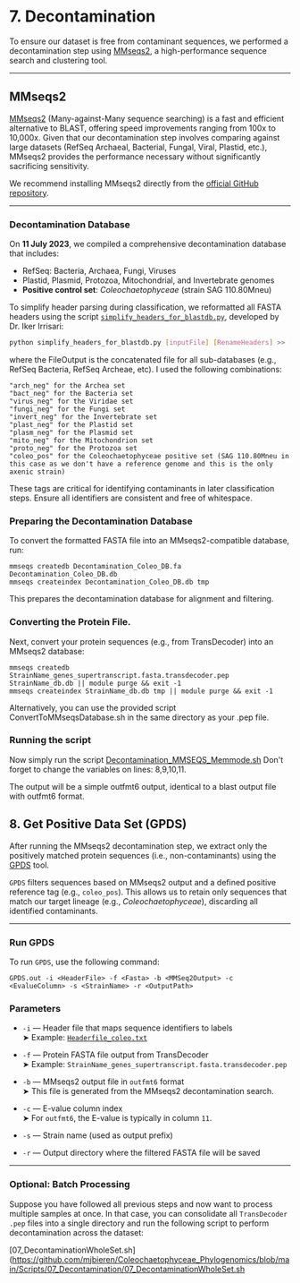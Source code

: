 # 7. Decontamination

To ensure our dataset is free from contaminant sequences, we performed a decontamination step using [MMseqs2](https://github.com/soedinglab/MMseqs2), a high-performance sequence search and clustering tool.

---

## MMseqs2

[MMseqs2](https://github.com/soedinglab/MMseqs2) (Many-against-Many sequence searching) is a fast and efficient alternative to BLAST, offering speed improvements ranging from 100x to 10,000x. Given that our decontamination step involves comparing against large datasets (RefSeq Archaeal, Bacterial, Fungal, Viral, Plastid, etc.), MMseqs2 provides the performance necessary without significantly sacrificing sensitivity.

We recommend installing MMseqs2 directly from the [official GitHub repository](https://github.com/soedinglab/MMseqs2).

---

### Decontamination Database

On **11 July 2023**, we compiled a comprehensive decontamination database that includes:

- RefSeq: Bacteria, Archaea, Fungi, Viruses
- Plastid, Plasmid, Protozoa, Mitochondrial, and Invertebrate genomes
- **Positive control set**: *Coleochaetophyceae* (strain SAG 110.80Mneu)

To simplify header parsing during classification, we reformatted all FASTA headers using the script [`simplify_headers_for_blastdb.py`](https://github.com/mjbieren/Phylogenomics_klebsormidiophyceae/blob/main/Scripts/07_Decontamination/simplify_headers_for_blastdb.py), developed by Dr. Iker Irrisari:

```bash
python simplify_headers_for_blastdb.py [inputFile] [RenameHeaders] >> [FileOutput]

```
where the FileOutput is the concatenated file for all sub-databases (e.g., RefSeq Bacteria, RefSeq Archeae, etc).
I used the following combinations:
```
"arch_neg" for the Archea set
"bact_neg" for the Bacteria set
"virus_neg" for the Viridae set
"fungi_neg" for the Fungi set
"invert_neg" for the Invertebrate set
"plast_neg" for the Plastid set
"plasm_neg" for the Plasmid set
"mito_neg" for the Mitochondrion set
"proto_neg" for the Protozoa set
"coleo_pos" for the Coleochaetophyceae positive set (SAG 110.80Mneu in this case as we don't have a reference genome and this is the only axenic strain)
```
These tags are critical for identifying contaminants in later classification steps. Ensure all identifiers are consistent and free of whitespace.

### Preparing the Decontamination Database
To convert the formatted FASTA file into an MMseqs2-compatible database, run:
```
mmseqs createdb Decontamination_Coleo_DB.fa Decontamination_Coleo_DB.db
mmseqs createindex Decontamination_Coleo_DB.db tmp
```
This prepares the decontamination database for alignment and filtering.

### Converting the Protein File.
Next, convert your protein sequences (e.g., from TransDecoder) into an MMseqs2 database:
```
mmseqs createdb StrainName_genes_supertranscript.fasta.transdecoder.pep StrainName_db.db || module purge && exit -1
mmseqs createindex StrainName_db.db tmp || module purge && exit -1
```
Alternatively, you can use the provided script ConvertToMMseqsDatabase.sh in the same directory as your .pep file.


### Running the script
Now simply run the script [Decontamination_MMSEQS_Memmode.sh](https://github.com/mjbieren/Phylogenomics_klebsormidiophyceae/blob/main/Scripts/07_Decontamination/Decontamination_MMSEQS_Memmode.sh)
Don't forget to change the variables on lines: 8,9,10,11.

The output will be a simple outfmt6 output, identical to a blast output file with outfmt6 format.

## 8. Get Positive Data Set (GPDS)

After running the MMseqs2 decontamination step, we extract only the positively matched protein sequences (i.e., non-contaminants) using the [GPDS](https://github.com/mjbieren/GPDS/) tool.

`GPDS` filters sequences based on MMseqs2 output and a defined positive reference tag (e.g., `coleo_pos`). This allows us to retain only sequences that match our target lineage (e.g., *Coleochaetophyceae*), discarding all identified contaminants.

---

### Run GPDS

To run `GPDS`, use the following command:

```
GPDS.out -i <HeaderFile> -f <Fasta> -b <MMSeq2Output> -c <EvalueColumn> -s <StrainName> -r <OutputPath>
```
### Parameters

- `-i` — Header file that maps sequence identifiers to labels  
  ➤ Example: [`Headerfile_coleo.txt`](https://github.com/mjbieren/Coleochaetophyceae_Phylogenomics/blob/main/Scripts/07_Decontamination/Headerfile_coleo.txt)

- `-f` — Protein FASTA file output from TransDecoder  
  ➤ Example: `StrainName_genes_supertranscript.fasta.transdecoder.pep`

- `-b` — MMseqs2 output file in `outfmt6` format  
  ➤ This file is generated from the MMseqs2 decontamination search.

- `-c` — E-value column index  
  ➤ For `outfmt6`, the E-value is typically in column `11`.

- `-s` — Strain name (used as output prefix)

- `-r` — Output directory where the filtered FASTA file will be saved

---

### Optional: Batch Processing

Suppose you have followed all previous steps and now want to process multiple samples at once. In that case, you can consolidate all `TransDecoder .pep` files into a single directory and run the following script to perform decontamination across the dataset:

[07_DecontaminationWholeSet.sh](https://github.com/mjbieren/Coleochaetophyceae_Phylogenomics/blob/main/Scripts/07_Decontamination/07_DecontaminationWholeSet.sh

